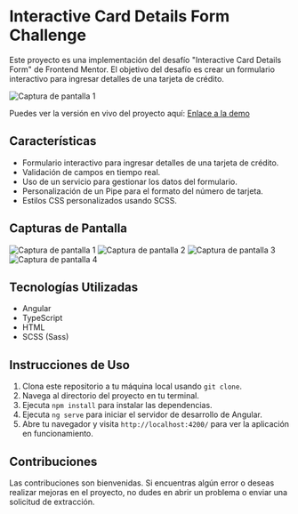 # Interactive Card Details Form Challenge

Este proyecto es una implementación del desafío "Interactive Card Details Form" de Frontend Mentor. El objetivo del desafío es crear un formulario interactivo para ingresar detalles de una tarjeta de crédito.

![Captura de pantalla 1](https://github.com/melina-frias/formulario-tarjeta/assets/119358836/27858263-7dba-4226-9fcc-79e16af31e60)



Puedes ver la versión en vivo del proyecto aquí: [Enlace a la demo](https://github.com/melina-frias/formulario-tarjeta)

## Características

- Formulario interactivo para ingresar detalles de una tarjeta de crédito.
- Validación de campos en tiempo real.
- Uso de un servicio para gestionar los datos del formulario.
- Personalización de un Pipe para el formato del número de tarjeta.
- Estilos CSS personalizados usando SCSS.

## Capturas de Pantalla
![Captura de pantalla 1](https://github.com/melina-frias/formulario-tarjeta/assets/119358836/55316eba-c4d2-4fcf-bc67-31e6d1ca54e8)
![Captura de pantalla 2](https://github.com/melina-frias/formulario-tarjeta/assets/119358836/349854b3-2883-4554-a31b-79193177261b)
![Captura de pantalla 3](https://github.com/melina-frias/formulario-tarjeta/assets/119358836/4d5724c8-d206-4f86-a688-6ed27282b4ad)
![Captura de pantalla 4](https://github.com/melina-frias/formulario-tarjeta/assets/119358836/6038623a-4db0-4d30-995c-bad333d65225)



## Tecnologías Utilizadas

- Angular
- TypeScript
- HTML
- SCSS (Sass)

## Instrucciones de Uso

1. Clona este repositorio a tu máquina local usando `git clone`.
2. Navega al directorio del proyecto en tu terminal.
3. Ejecuta `npm install` para instalar las dependencias.
4. Ejecuta `ng serve` para iniciar el servidor de desarrollo de Angular.
5. Abre tu navegador y visita `http://localhost:4200/` para ver la aplicación en funcionamiento.



## Contribuciones

Las contribuciones son bienvenidas. Si encuentras algún error o deseas realizar mejoras en el proyecto, no dudes en abrir un problema o enviar una solicitud de extracción.

